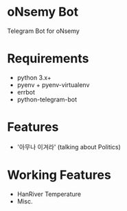 oNsemy Bot
===========
Telegram Bot for oNsemy

# Requirements

* python 3.x+
* pyenv + pyenv-virtualenv
* errbot
* python-telegram-bot

# Features

* '아무나 이겨라' (talking about Politics)

# Working Features

* HanRiver Temperature
* Misc.
